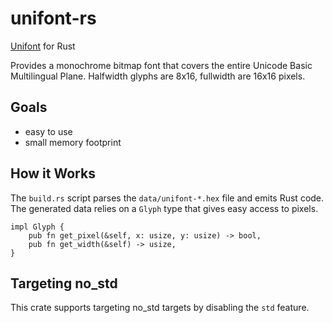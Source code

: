 # unifont-rs

[Unifont](https://en.wikipedia.org/wiki/GNU_Unifont) for Rust

Provides a monochrome bitmap font that covers the entire Unicode Basic Multilingual Plane.
Halfwidth glyphs are 8x16, fullwidth are 16x16 pixels.

## Goals

- easy to use
- small memory footprint

## How it Works

The `build.rs` script parses the `data/unifont-*.hex` file and emits Rust code.
The generated data relies on a `Glyph` type that gives easy access to pixels. 

```
impl Glyph {
    pub fn get_pixel(&self, x: usize, y: usize) -> bool,
    pub fn get_width(&self) -> usize,
}
```

## Targeting no_std
This crate supports targeting no_std targets by disabling the `std` feature.
